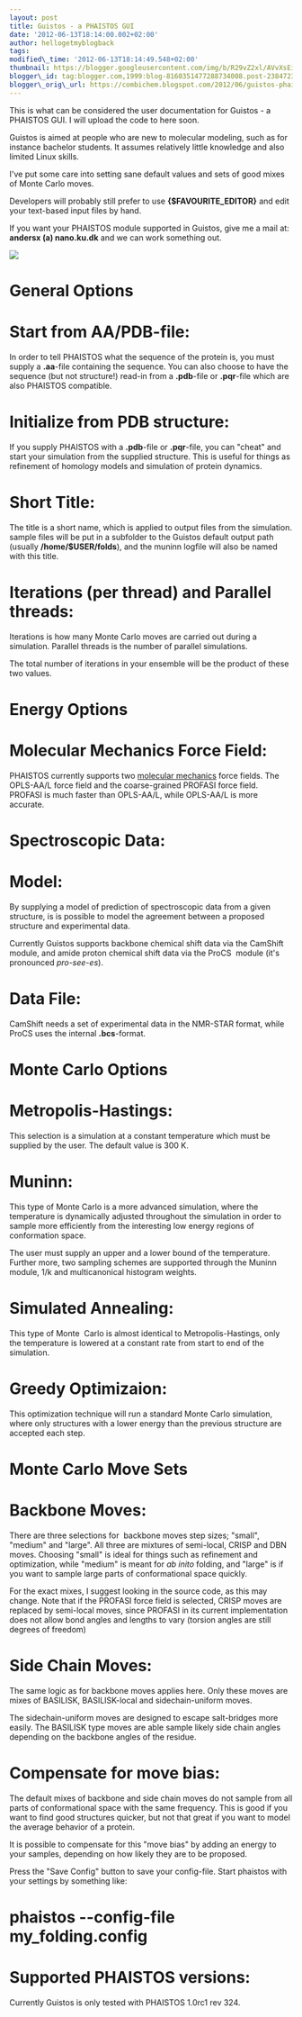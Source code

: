 ```yaml
---
layout: post
title: Guistos - a PHAISTOS GUI
date: '2012-06-13T18:14:00.002+02:00'
author: hellogetmyblogback
tags:
modified\_time: '2012-06-13T18:14:49.548+02:00'
thumbnail: https://blogger.googleusercontent.com/img/b/R29vZ2xl/AVvXsEiTpKHpCGIyVclVIgsEViMxux0oTxPDRzS6K6zRosDkL8Wsmx3\_Shi5phNMBgW5yAKGFBRwmrzsVb9EhCCuFLxYOOxzYNhd2og54uPcPMt9Wo\_sMRQAJ6uui6fXXRvRAU5m7PojCSZvCOgd/s72-c/Screenshot-Guistos+-+a+Phaistos+GUI.png
blogger\_id: tag:blogger.com,1999:blog-8160351477288734008.post-2384723833626273678
blogger\_orig\_url: https://combichem.blogspot.com/2012/06/guistos-phaistos-gui.html
---
```



This is what can be considered the user documentation for Guistos - a PHAISTOS GUI. I will upload the code to here soon.




Guistos is aimed at people who are new to molecular modeling, such as for instance bachelor students. It assumes relatively little knowledge and also limited Linux skills.

I've put some care into setting sane default values and sets of good mixes of Monte Carlo moves.




Developers will probably still prefer to use **{$FAVOURITE\_EDITOR}** and edit your text-based input files by hand.

If you want your PHAISTOS module supported in Guistos, give me a mail at: **andersx (a) nano.ku.dk** and we can work something out.







[![](https://blogger.googleusercontent.com/img/b/R29vZ2xl/AVvXsEiTpKHpCGIyVclVIgsEViMxux0oTxPDRzS6K6zRosDkL8Wsmx3_Shi5phNMBgW5yAKGFBRwmrzsVb9EhCCuFLxYOOxzYNhd2og54uPcPMt9Wo_sMRQAJ6uui6fXXRvRAU5m7PojCSZvCOgd/s640/Screenshot-Guistos+-+a+Phaistos+GUI.png)](https://blogger.googleusercontent.com/img/b/R29vZ2xl/AVvXsEiTpKHpCGIyVclVIgsEViMxux0oTxPDRzS6K6zRosDkL8Wsmx3_Shi5phNMBgW5yAKGFBRwmrzsVb9EhCCuFLxYOOxzYNhd2og54uPcPMt9Wo_sMRQAJ6uui6fXXRvRAU5m7PojCSZvCOgd/s1600/Screenshot-Guistos+-+a+Phaistos+GUI.png)










# General Options




# Start from AA/PDB-file:

In order to tell PHAISTOS what the sequence of the protein is, you must supply a **.aa**-file containing the sequence. You can also choose to have the sequence (but not structure!) read-in from a **.pdb**-file or **.pqr**-file which are also PHAISTOS compatible.




# Initialize from PDB structure:

If you supply PHAISTOS with a **.pdb**-file or **.pqr**-file, you can "cheat" and start your simulation from the supplied structure. This is useful for things as refinement of homology models and simulation of protein dynamics.




# Short Title:

The title is a short name, which is applied to output files from the simulation. sample files will be put in a subfolder to the Guistos default output path (usually **/home/$USER/folds**), and the muninn logfile will also be named with this title.




# Iterations (per thread) and Parallel threads:

Iterations is how many Monte Carlo moves are carried out during a simulation. Parallel threads is the number of parallel simulations.

The total number of iterations in your ensemble will be the product of these two values.







# Energy Options




# Molecular Mechanics Force Field:

PHAISTOS currently supports two [molecular mechanics](http://en.wikipedia.org/wiki/Molecular_mechanics) force fields. The OPLS-AA/L force field and the coarse-grained PROFASI force field. PROFASI is much faster than OPLS-AA/L, while OPLS-AA/L is more accurate.




# Spectroscopic Data:






# Model:

By supplying a model of prediction of spectroscopic data from a given structure, is is possible to model the agreement between a proposed structure and experimental data.

Currently Guistos supports backbone chemical shift data via the CamShift module, and amide proton chemical shift data via the ProCS  module (it's pronounced *pro-see-es*).




# Data File:

CamShift needs a set of experimental data in the NMR-STAR format, while ProCS uses the internal **.bcs**-format.







# Monte Carlo Options




# Metropolis-Hastings:

This selection is a simulation at a constant temperature which must be supplied by the user. The default value is 300 K.




# Muninn:

This type of Monte Carlo is a more advanced simulation, where the temperature is dynamically adjusted throughout the simulation in order to sample more efficiently from the interesting low energy regions of conformation space.

The user must supply an upper and a lower bound of the temperature. Further more, two sampling schemes are supported through the Muninn module, 1/k and multicanonical histogram weights.




# Simulated Annealing:

This type of Monte  Carlo is almost identical to Metropolis-Hastings, only the temperature is lowered at a constant rate from start to end of the simulation.




# Greedy Optimizaion:

This optimization technique will run a standard Monte Carlo simulation, where only structures with a lower energy than the previous structure are accepted each step.







# Monte Carlo Move Sets




# Backbone Moves:

There are three selections for  backbone moves step sizes; "small", "medium" and "large". All three are mixtures of semi-local, CRISP and DBN moves. Choosing "small" is ideal for things such as refinement and optimization, while "medium" is meant for *ab inito* folding, and "large" is if you want to sample large parts of conformational space quickly.

For the exact mixes, I suggest looking in the source code, as this may change. Note that if the PROFASI force field is selected, CRISP moves are replaced by semi-local moves, since PROFASI in its current implementation does not allow bond angles and lengths to vary (torsion angles are still degrees of freedom)









# Side Chain Moves:

The same logic as for backbone moves applies here. Only these moves are mixes of BASILISK, BASILISK-local and sidechain-uniform moves.

The sidechain-uniform moves are designed to escape salt-bridges more easily. The BASILISK type moves are able sample likely side chain angles depending on the backbone angles of the residue.




# Compensate for move bias:

The default mixes of backbone and side chain moves do not sample from all parts of conformational space with the same frequency. This is good if you want to find good structures quicker, but not that great if you want to model the average behavior of a protein.

It is possible to compensate for this "move bias" by adding an energy to your samples, depending on how likely they are to be proposed.







Press the "Save Config" button to save your config-file. Start phaistos with your settings by something like:




# phaistos --config-file my\_folding.config
















# Supported PHAISTOS versions:

Currently Guistos is only tested with PHAISTOS 1.0rc1 rev 324.